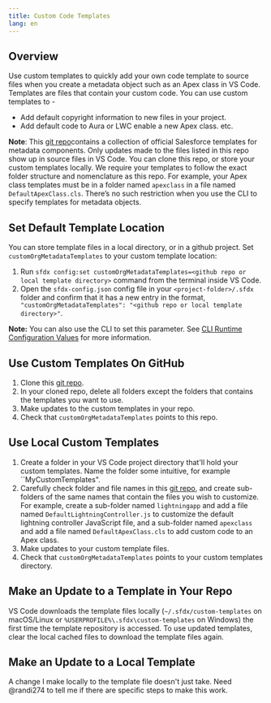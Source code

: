 ```yaml
---
title: Custom Code Templates
lang: en
---
```


## Overview
Use custom templates to quickly add your own code template to source files when you create a metadata object such as an Apex class in VS Code. Templates are files that contain your custom code. You can use custom templates to -
- Add default copyright information to new files in your project.
- Add default code to Aura or LWC enable a new Apex class. etc.

**Note**:
This [git repo](https://github.com/forcedotcom/salesforcedx-templates/tree/main/src/templates)contains a collection of official Salesforce templates for metadata components. Only updates made to the files listed in this repo show up in source files in VS Code. You can clone this repo, or store your custom templates locally. We require your templates to follow the exact folder structure and nomenclature as this repo. For example, your Apex class templates must be in a folder named ``apexclass`` in a file named ``DefaultApexClass.cls``. There’s no such restriction when you use the CLI to specify templates for metadata objects.

## Set Default Template Location
 You can store template files in a local directory, or in a github project. Set ``customOrgMetadataTemplates`` to your custom template location:
1. Run ``sfdx config:set customOrgMetadataTemplates=<github repo or local template directory>`` command from the terminal inside VS Code.
2. Open the `sfdx-config.json` config file in your `<project-folder>/.sfdx` folder and confirm that it has a new entry in the format,`` "customOrgMetadataTemplates": "<github repo or local template directory>"``.

**Note:** You can also use the CLI to set this parameter. See [CLI Runtime Configuration Values](https://developer.salesforce.com/docs/atlas.en-us.sfdx_setup.meta/sfdx_setup/sfdx_dev_cli_config_values.htm) for more information.

## Use Custom Templates On GitHub
1. Clone this [git repo](https://github.com/forcedotcom/salesforcedx-templates/tree/main/src/templates).
2. In your cloned repo, delete all folders except the folders that contains the templates you want to use. 
3. Make updates to the custom templates in your repo.
4. Check that ``customOrgMetadataTemplates`` points to this repo.

## Use Local Custom Templates
1. Create a folder in your VS Code project directory that'll hold your custom templates. Name the folder some intuitive, for example ``MyCustomTemplates".
2. Carefully check folder and file names in this [git repo](https://github.com/forcedotcom/salesforcedx-templates/tree/main/src/templates), and create sub-folders of the same names that contain the files you wish to customize. For example, create a sub-folder named ``lightningapp`` and add a file named ``DefaultLightningController.js`` to customize the default lightning controller JavaScript file, and a sub-folder named ``apexclass`` and add a file named ``DefaultApexClass.cls`` to add custom code to an Apex class. 
3. Make updates to your custom template files.
4. Check that ``customOrgMetadataTemplates`` points to your custom templates directory.

## Make an Update to a Template in Your Repo
VS Code downloads the template files locally (`~/.sfdx/custom-templates` on macOS/Linux or `%USERPROFILE%\.sfdx\custom-templates` on Windows) the first time the template repository is accessed. To use updated templates, clear the local cached files to download the template files again.

## Make an Update to a Local Template
A change I make locally to the template file doesn't just take. Need @randi274 to tell me if there are specific steps to make this work.
